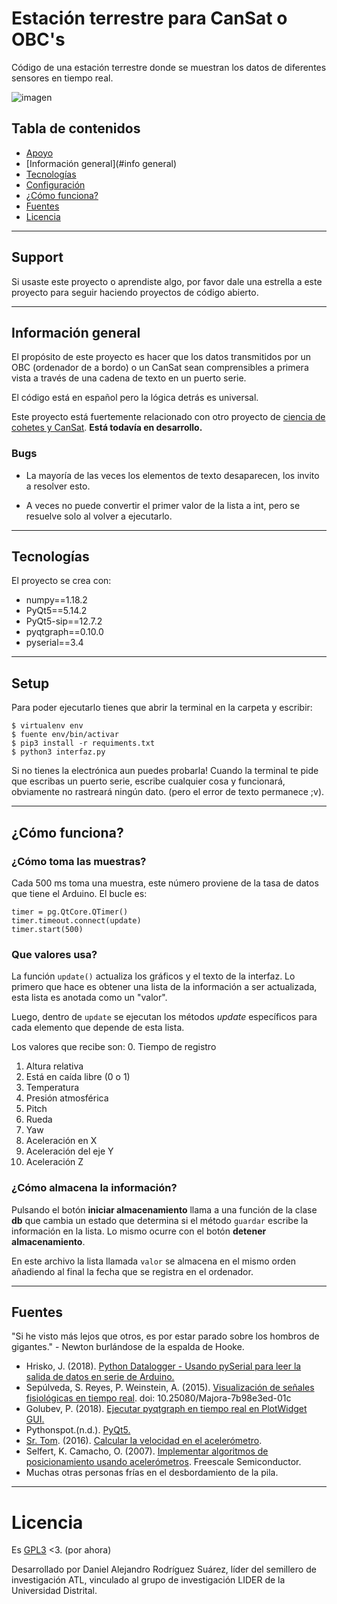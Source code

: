 # Estación terrestre para CanSat o OBC's
Código de una estación terrestre donde se muestran los datos de diferentes sensores en tiempo real.

![imagen](https://i.imgur.com/taNcUUX.gif)

## Tabla de contenidos
* [Apoyo](#support)
* [Información general](#info general)
* [Tecnologías](#tecnologías)
* [Configuración](#configuración)
* [¿Cómo funciona?](#cómo-trabaja?)
* [Fuentes](#fuentes)
* [Licencia](#licencia)

___
## Support
Si usaste este proyecto o aprendiste algo, por favor dale una estrella a este proyecto para seguir haciendo proyectos de código abierto.
___

## Información general
El propósito de este proyecto es hacer que los datos transmitidos por un OBC (ordenador de a bordo) o un CanSat sean comprensibles a primera vista a través de una cadena de texto en un puerto serie.

El código está en español pero la lógica detrás es universal.

Este proyecto está fuertemente relacionado con
otro proyecto de [ciencia de cohetes y CanSat](https://github.com/el-NASA/POA). **Está todavía en desarrollo.**

### Bugs
* La mayoría de las veces los elementos de texto desaparecen, los invito a resolver esto.

* A veces no puede convertir el primer valor de la lista a int, pero se resuelve solo al volver a ejecutarlo.
___
## Tecnologías
El proyecto se crea con:
* numpy==1.18.2
* PyQt5==5.14.2
* PyQt5-sip==12.7.2
* pyqtgraph==0.10.0
* pyserial==3.4

___
## Setup
Para poder ejecutarlo tienes que abrir la terminal en la carpeta y escribir:
```
$ virtualenv env
$ fuente env/bin/activar
$ pip3 install -r requiments.txt
$ python3 interfaz.py
```
Si no tienes la electrónica aun puedes probarla! Cuando la terminal te pide que escribas un puerto serie, escribe cualquier cosa y funcionará, obviamente no rastreará ningún dato. (pero el error de texto permanece ;v).
___
## ¿Cómo funciona?
### ¿Cómo toma las muestras?
Cada 500 ms toma una muestra, este número proviene de la tasa de datos que tiene el Arduino. El bucle es:
```
timer = pg.QtCore.QTimer()
timer.timeout.connect(update)
timer.start(500)
```

### Que valores usa?
La función `update()` actualiza los gráficos y el texto de la interfaz. Lo primero que hace es obtener una lista de la información a ser actualizada, esta lista es anotada como un "valor".

Luego, dentro de `update` se ejecutan los métodos *update* específicos para cada elemento que depende de esta lista.

Los valores que recibe son:
0. Tiempo de registro
1. Altura relativa
2. Está en caída libre (0 o 1)
3. Temperatura
4. Presión atmosférica
5. Pitch
6. Rueda
7. Yaw
8. Aceleración en X
9. Aceleración del eje Y
10. Aceleración Z



### ¿Cómo almacena la información?
Pulsando el botón **iniciar almacenamiento** llama a una función de la clase **db** que cambia un estado que determina si el método `guardar` escribe la información en la lista. Lo mismo ocurre con el botón **detener almacenamiento**.

En este archivo la lista llamada `valor` se almacena en el mismo orden añadiendo al final la fecha que se registra en el ordenador.

___
## Fuentes
"Si he visto más lejos que otros, es por estar parado sobre los hombros de gigantes." - Newton burlándose de la espalda de Hooke.
* Hrisko, J. (2018). [Python Datalogger - Usando pySerial para leer la salida de datos en serie de Arduino.](https://bit.ly/2wQvByM)
* Sepúlveda, S. Reyes, P. Weinstein, A. (2015). [Visualización de señales fisiológicas en tiempo real](https://bit.ly/2XIRzyw). doi: 10.25080/Majora-7b98e3ed-01c
* Golubev, P. (2018). [Ejecutar pyqtgraph en tiempo real en PlotWidget GUI.](https://bit.ly/2VeXSIv)
* Pythonspot.(n.d.). [PyQt5.](https://pythonspot.com/pyqt5/)
* [Sr. Tom](https://bit.ly/3amndEZ). (2016). [Calcular la velocidad en el acelerómetro](https://bit.ly/3acX3nP).
* Selfert, K. Camacho, O. (2007). [Implementar algoritmos de posicionamiento usando acelerómetros](https://bit.ly/2REEH8X). Freescale Semiconductor.
* Muchas otras personas frías en el desbordamiento de la pila.
___
# Licencia
Es [GPL3]() <3. (por ahora)

Desarrollado por Daniel Alejandro Rodríguez Suárez, líder del semillero de investigación ATL, vinculado al grupo de investigación LIDER de la Universidad Distrital.
